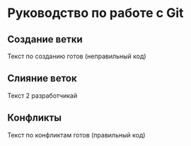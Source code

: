 # Руководство по работе с Git

## Создание ветки

Текст по созданию готов (неправильный код)

## Слияние веток

Текст 2 разработчикай

## Конфликты

Текст по конфликтам готов (правильный код)